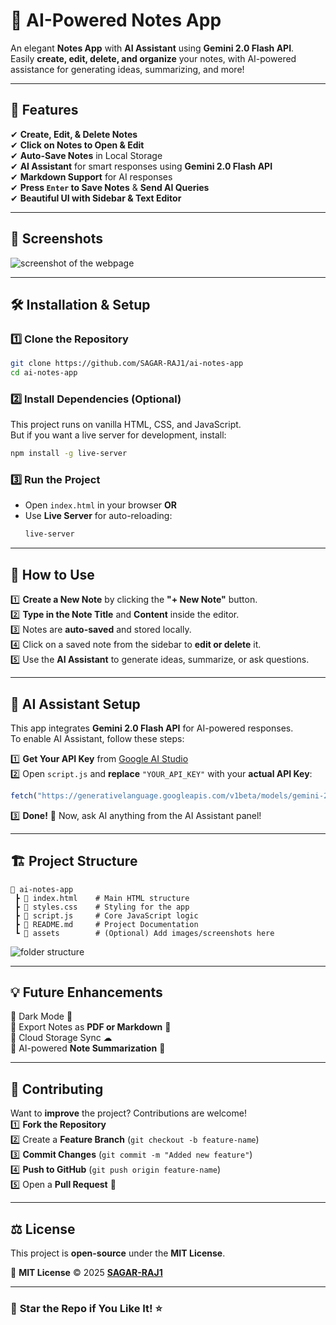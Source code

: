 # 📝 AI-Powered Notes App

An elegant **Notes App** with **AI Assistant** using **Gemini 2.0 Flash API**.  
Easily **create, edit, delete, and organize** your notes, with AI-powered assistance for generating ideas, summarizing, and more!  

---

## 🎯 Features
✔ **Create, Edit, & Delete Notes**  
✔ **Click on Notes to Open & Edit**  
✔ **Auto-Save Notes** in Local Storage  
✔ **AI Assistant** for smart responses using **Gemini 2.0 Flash API**  
✔ **Markdown Support** for AI responses  
✔ **Press `Enter` to Save Notes** & **Send AI Queries**  
✔ **Beautiful UI with Sidebar & Text Editor**  

---

## 📸 Screenshots  
![screenshot of the webpage](assets/Screenshot%202025-03-22%20at%2010.24.55 PM.png) 

---

## 🛠️ Installation & Setup
### 1️⃣ Clone the Repository
```sh
git clone https://github.com/SAGAR-RAJ1/ai-notes-app
cd ai-notes-app
```

### 2️⃣ Install Dependencies (Optional)
This project runs on vanilla HTML, CSS, and JavaScript.  
But if you want a live server for development, install:  
```sh
npm install -g live-server
```

### 3️⃣ Run the Project
- Open `index.html` in your browser **OR**  
- Use **Live Server** for auto-reloading:  
  ```sh
  live-server
  ```

---

## 🚀 How to Use
1️⃣ **Create a New Note** by clicking the **"+ New Note"** button.  
2️⃣ **Type in the Note Title** and **Content** inside the editor.  
3️⃣ Notes are **auto-saved** and stored locally.  
4️⃣ Click on a saved note from the sidebar to **edit or delete** it.  
5️⃣ Use the **AI Assistant** to generate ideas, summarize, or ask questions.  

---

## 🤖 AI Assistant Setup
This app integrates **Gemini 2.0 Flash API** for AI-powered responses.  
To enable AI Assistant, follow these steps:  

1️⃣ **Get Your API Key** from [Google AI Studio](https://ai.google.dev/)  
2️⃣ Open `script.js` and **replace** `"YOUR_API_KEY"` with your **actual API Key**:  

```js
fetch("https://generativelanguage.googleapis.com/v1beta/models/gemini-2.0-flash:generateContent?key=YOUR_API_KEY", {
```

3️⃣ **Done!** 🎉 Now, ask AI anything from the AI Assistant panel!

---

## 🏗️ Project Structure
```
📂 ai-notes-app
 ┣ 📄 index.html    # Main HTML structure
 ┣ 📄 styles.css    # Styling for the app
 ┣ 📄 script.js     # Core JavaScript logic
 ┣ 📄 README.md     # Project Documentation
 ┗ 📂 assets        # (Optional) Add images/screenshots here
```
![folder structure](assets/Screenshot%202025-03-22%20at%2010.29.21 PM.png)

---

## 💡 Future Enhancements
🔹 Dark Mode 🌙  
🔹 Export Notes as **PDF or Markdown** 📄  
🔹 Cloud Storage Sync ☁  
🔹 AI-powered **Note Summarization** 🧠  

---

## 🤝 Contributing
Want to **improve** the project? Contributions are welcome!  
1️⃣ **Fork the Repository**  
2️⃣ Create a **Feature Branch** (`git checkout -b feature-name`)  
3️⃣ **Commit Changes** (`git commit -m "Added new feature"`)  
4️⃣ **Push to GitHub** (`git push origin feature-name`)  
5️⃣ Open a **Pull Request** 🚀  

---

## ⚖️ License
This project is **open-source** under the **MIT License**.  

📜 **MIT License** © 2025 [**SAGAR-RAJ1**](https://github.com/SAGAR-RAJ1/ai-notes-app)  

---

### 🌟 **Star the Repo if You Like It!** ⭐  


